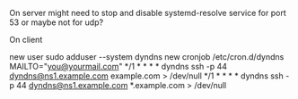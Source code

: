 On server
might need to stop and disable systemd-resolve service for port 53
or maybe not for udp?

On client

new user 
sudo adduser --system dyndns
new cronjob /etc/cron.d/dyndns
MAILTO="you@yourmail.com"
*/1  *  *  *  *  dyndns ssh -p 44 dyndns@ns1.example.com example.com > /dev/null
*/1  *  *  *  *  dyndns ssh -p 44 dyndns@ns1.example.com *.example.com > /dev/null

